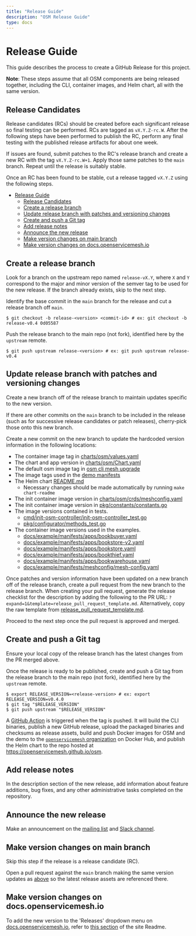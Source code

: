 ```yaml
---
title: "Release Guide"
description: "OSM Release Guide"
type: docs
---
```


# Release Guide

This guide describes the process to create a GitHub Release for this project.

**Note**: These steps assume that all OSM components are being released together, including the CLI, container images, and Helm chart, all with the same version.

## Release Candidates

Release candidates (RCs) should be created before each significant release so final testing can be performed. RCs are tagged as `vX.Y.Z-rc.W`. After the following steps have been performed to publish the RC, perform any final testing with the published release artifacts for about one week.

If issues are found, submit patches to the RC's release branch and create a new RC with the tag `vX.Y.Z-rc.W+1`. Apply those same patches to the `main` branch. Repeat until the release is suitably stable.

Once an RC has been found to be stable, cut a release tagged `vX.Y.Z` using the following steps.

- [Release Guide](#release-guide)
  - [Release Candidates](#release-candidates)
  - [Create a release branch](#create-a-release-branch)
  - [Update release branch with patches and versioning changes](#update-release-branch-with-patches-and-versioning-changes)
  - [Create and push a Git tag](#create-and-push-a-git-tag)
  - [Add release notes](#add-release-notes)
  - [Announce the new release](#announce-the-new-release)
  - [Make version changes on main branch](#make-version-changes-on-main-branch)
  - [Make version changes on docs.openservicemesh.io](#make-version-changes-on-docsopenservicemeshio)

## Create a release branch

Look for a branch on the upstream repo named `release-vX.Y`, where `X` and `Y` correspond to the major and minor version of the semver tag to be used for the new release. If the branch already exists, skip to the next step.

Identify the base commit in the `main` branch for the release and cut a release branch off `main`.
```console
$ git checkout -b release-<version> <commit-id> # ex: git checkout -b release-v0.4 0d05587
```

Push the release branch to the main repo (not fork), identified here by the `upstream` remote.
```console
$ git push upstream release-<version> # ex: git push upstream release-v0.4
```

## Update release branch with patches and versioning changes

Create a new branch off of the release branch to maintain updates specific to the new version.

If there are other commits on the `main` branch to be included in the release (such as for successive release candidates or patch releases), cherry-pick those onto this new branch.

Create a new commit on the new branch to update the hardcoded version information in the following locations:

* The container image tag in [charts/osm/values.yaml](https://github.com/openservicemesh/osm/tree/release-v0.8/charts/osm/values.yaml)
* The chart and app version in [charts/osm/Chart.yaml](https://github.com/openservicemesh/osm/tree/release-v0.8/charts/osm/Chart.yaml)
* The default osm image tag in [osm cli mesh upgrade](https://github.com/openservicemesh/osm/blob/release-v0.8/cmd/cli/mesh_upgrade.go)
* The image tags used in the [demo manifests](https://github.com/openservicemesh/osm/blob/release-v0.8/docs/example/manifests/apps)
* The Helm chart [README.md](https://github.com/openservicemesh/osm/blob/release-v0.8/charts/osm/README.md)
  - Necessary changes should be made automatically by running `make chart-readme`
* The init container image version in [charts/osm/crds/meshconfig.yaml](https://github.com/openservicemesh/osm/blob/release-v0.8/charts/osm/crds/meshconfig.yaml)
* The init container image version in [pkg/constants/constants.go](https://github.com/openservicemesh/osm/blob/release-v0.8/pkg/constants/constants.go)
* The image versions contained in tests.
  - [cmd/init-osm-controller/init-osm-controller_test.go](https://github.com/openservicemesh/osm/blob/release-v0.8/cmd/init-osm-controller/init-osm-controller_test.go)
  - [pkg/configurator/methods_test.go](https://github.com/openservicemesh/osm/blob/release-v0.8/pkg/configurator/methods_test.go)
* The container image versions used in the examples.
  - [docs/example/manifests/apps/bookbuyer.yaml](https://github.com/openservicemesh/osm/blob/release-v0.8/docs/example/manifests/apps/bookbuyer.yaml)
  - [docs/example/manifests/apps/bookstore-v2.yaml](https://github.com/openservicemesh/osm/blob/release-v0.8/docs/example/manifests/apps/bookstore-v2.yaml)
  - [docs/example/manifests/apps/bookstore.yaml](https://github.com/openservicemesh/osm/blob/release-v0.8/docs/example/manifests/apps/bookstore.yaml)
  - [docs/example/manifests/apps/bookthief.yaml](https://github.com/openservicemesh/osm/blob/release-v0.8/docs/example/manifests/apps/bookthief.yaml)
  - [docs/example/manifests/apps/bookwarehouse.yaml](https://github.com/openservicemesh/osm/blob/release-v0.8/docs/example/manifests/apps/bookwarehouse.yaml)
  - [docs/example/manifests/meshconfig/mesh-config.yaml](https://github.com/openservicemesh/osm/blob/release-v0.8/docs/example/manifests/meshconfig/mesh-config.yaml)

Once patches and version information have been updated on a new branch off of the release branch, create a pull request from the new branch to the release branch. When creating your pull request, generate the release checklist for the description by adding the following to the PR URL: `?expand=1&template=release_pull_request_template.md`. Alternatively, copy the raw template from [release_pull_request_template.md](https://raw.githubusercontent.com/openservicemesh/osm/release-v0.8/.github/PULL_REQUEST_TEMPLATE/release_pull_request_template.md).

Proceed to the next step once the pull request is approved and merged.

## Create and push a Git tag

Ensure your local copy of the release branch has the latest changes from the PR merged above.

Once the release is ready to be published, create and push a Git tag from the release branch to
the main repo (not fork), identified here by the `upstream` remote.

```console
$ export RELEASE_VERSION=<release-version> # ex: export RELEASE_VERSION=v0.4.0
$ git tag "$RELEASE_VERSION"
$ git push upstream "$RELEASE_VERSION"
```

A [GitHub Action](https://github.com/openservicemesh/osm/blob/release-v0.8/.github/workflows/release.yml) is triggered when the tag is pushed.
It will build the CLI binaries, publish a new GitHub release,
upload the packaged binaries and checksums as release assets, build and push Docker images for OSM and the demo to the
[`openservicemesh` organization](https://hub.docker.com/u/openservicemesh) on Docker Hub, and publish the Helm chart to the repo hosted at https://openservicemesh.github.io/osm.

## Add release notes

In the description section of the new release, add information about feature additions, bug fixes,
and any other administrative tasks completed on the repository.

## Announce the new release

Make an announcement on the [mailing list](https://groups.google.com/g/openservicemesh) and [Slack channel](https://cloud-native.slack.com/archives/C018794NV1C).

## Make version changes on main branch

Skip this step if the release is a release candidate (RC).

Open a pull request against the `main` branch making the same version updates as [above](#update-release-branch-with-patches-and-versioning-changes) so the latest release assets are referenced there.

## Make version changes on docs.openservicemesh.io

To add the new version to the 'Releases' dropdown menu on [docs.openservicemesh.io](https://docs.openservicemesh.io/), refer to [this section](https://github.com/openservicemesh/osm/tree/release-v0.8/docs#versioning-the-docs-site) of the site Readme.
